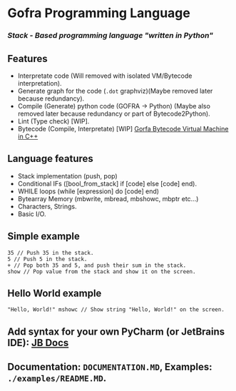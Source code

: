 # Gofra Programming Language
### ***Stack - Based programming language "written in Python"***

## Features
- Interpretate code (Will removed with isolated VM/Bytecode interpretation).
- Generate graph for the code (`.dot` graphviz)(Maybe removed later because redundancy).
- Compile (Generate) python code (GOFRA -> Python) (Maybe also removed later because redundancy or part of Bytecode2Python).
- Lint (Type check) [WIP].
- Bytecode (Compile, Interpretate) [WIP] [Gorfa Bytecode Virtual Machine in C++](https://github.com/gofralang/vm)

## Language features
- Stack implementation (push, pop)
- Conditional IFs ([bool_from_stack] if [code] else [code] end).
- WHILE loops (while [expression] do [code] end)
- Bytearray Memory (mbwrite, mbread, mbshowc, mbptr etc...)
- Characters, Strings.
- Basic I/O.

## Simple example
```
35 // Push 35 in the stack.
5 // Push 5 in the stack.
+ // Pop both 35 and 5, and push their sum in the stack.
show // Pop value from the stack and show it on the screen.
```
## Hello World example
```
"Hello, World!" mshowc // Show string "Hello, World!" on the screen.
```

## Add syntax for your own PyCharm (or JetBrains IDE): [JB Docs](https://www.jetbrains.com/help/pycharm/creating-and-registering-file-types.html#create-new-file-type)

## Documentation: `DOCUMENTATION.MD`, Examples: `./examples/README.MD`.
